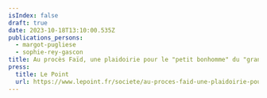 ```yaml
---
isIndex: false
draft: true
date: 2023-10-18T13:10:00.535Z
publications_persons:
  - margot-pugliese
  - sophie-rey-gascon
title: Au procès Faïd, une plaidoirie pour le "petit bonhomme" du "grand procès"
press:
  title: Le Point
  url: https://www.lepoint.fr/societe/au-proces-faid-une-plaidoirie-pour-le-petit-bonhomme-du-grand-proces-18-10-2023-2539960_23.php
---
```

